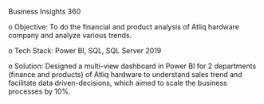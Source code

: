 Business Insights 360


o Objective: To do the financial and product analysis of
Atliq hardware company and analyze various trends.

o Tech Stack: Power BI, SQL, SQL Server 2019

o Solution: Designed a multi-view dashboard in Power BI for 2 
departments (finance and products) of Atliq hardware to 
understand sales trend and facilitate data driven-decisions, 
which aimed to scale the business processes by 10%.



